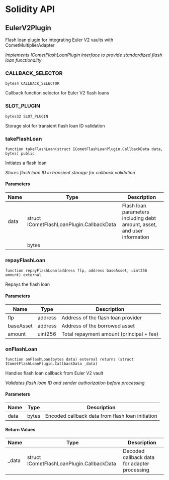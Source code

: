 # Solidity API

## EulerV2Plugin

Flash loan plugin for integrating Euler V2 vaults with CometMultiplierAdapter

_Implements ICometFlashLoanPlugin interface to provide standardized flash loan functionality_

### CALLBACK_SELECTOR

```solidity
bytes4 CALLBACK_SELECTOR
```

Callback function selector for Euler V2 flash loans

### SLOT_PLUGIN

```solidity
bytes32 SLOT_PLUGIN
```

Storage slot for transient flash loan ID validation

### takeFlashLoan

```solidity
function takeFlashLoan(struct ICometFlashLoanPlugin.CallbackData data, bytes) public
```

Initiates a flash loan

_Stores flash loan ID in transient storage for callback validation_

#### Parameters

| Name | Type | Description |
| ---- | ---- | ----------- |
| data | struct ICometFlashLoanPlugin.CallbackData | Flash loan parameters including debt amount, asset, and user information |
|  | bytes |  |

### repayFlashLoan

```solidity
function repayFlashLoan(address flp, address baseAsset, uint256 amount) external
```

Repays the flash loan

#### Parameters

| Name | Type | Description |
| ---- | ---- | ----------- |
| flp | address | Address of the flash loan provider |
| baseAsset | address | Address of the borrowed asset |
| amount | uint256 | Total repayment amount (principal + fee) |

### onFlashLoan

```solidity
function onFlashLoan(bytes data) external returns (struct ICometFlashLoanPlugin.CallbackData _data)
```

Handles flash loan callback from Euler V2 vault

_Validates flash loan ID and sender authorization before processing_

#### Parameters

| Name | Type | Description |
| ---- | ---- | ----------- |
| data | bytes | Encoded callback data from flash loan initiation |

#### Return Values

| Name | Type | Description |
| ---- | ---- | ----------- |
| _data | struct ICometFlashLoanPlugin.CallbackData | Decoded callback data for adapter processing |

